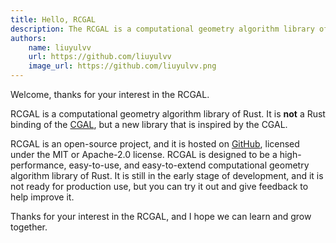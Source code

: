 ```yaml
---
title: Hello, RCGAL
description: The RCGAL is a computational geometry algorithm library of Rust.
authors:
    name: liuyulvv
    url: https://github.com/liuyulvv
    image_url: https://github.com/liuyulvv.png
---
```


Welcome, thanks for your interest in the RCGAL.

RCGAL is a computational geometry algorithm library of Rust. It is **not** a Rust binding of the [CGAL](https://www.cgal.org/), but a new library that is inspired by the CGAL.

RCGAL is an open-source project, and it is hosted on [GitHub](https://github.com/liuyulvv/rcgal), licensed under the MIT or Apache-2.0 license. RCGAL is designed to be a high-performance, easy-to-use, and easy-to-extend computational geometry algorithm library of Rust. It is still in the early stage of development, and it is not ready for production use, but you can try it out and give feedback to help improve it.

Thanks for your interest in the RCGAL, and I hope we can learn and grow together.
